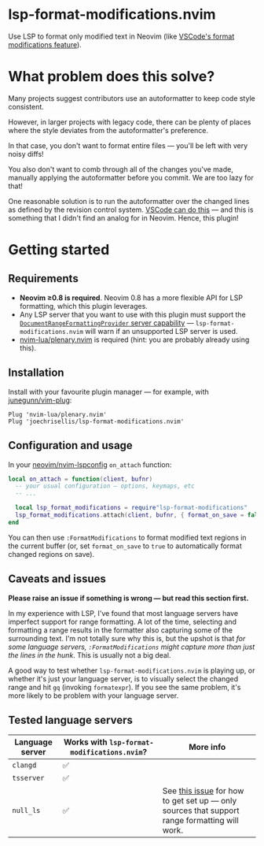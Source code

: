 # lsp-format-modifications.nvim

Use LSP to format only modified text in Neovim (like [VSCode's format
modifications feature][vscode-format-modifications-issue]).

# What problem does this solve?

Many projects suggest contributors use an autoformatter to keep code style
consistent.

However, in larger projects with legacy code, there can be plenty of places
where the style deviates from the autoformatter's preference.

In that case, you don't want to format entire files — you'll be left with very
noisy diffs!

You also don't want to comb through all of the changes you've made, manually
applying the autoformatter before you commit. We are too lazy for that!

One reasonable solution is to run the autoformatter over the changed lines as
defined by the revision control system. [VSCode can do
this][vscode-format-modifications-issue] — and this is something that I didn't
find an analog for in Neovim. Hence, this plugin!

# Getting started

## Requirements

- **Neovim ≥0.8 is required**. Neovim 0.8 has a more flexible API for LSP
  formatting, which this plugin leverages.
- Any LSP server that you want to use with this plugin must support the
  [`DocumentRangeFormattingProvider` server
  capability][document-range-formatting-provider-capability] —
  `lsp-format-modifications.nvim` will warn if an unsupported LSP server is
  used.
- [nvim-lua/plenary.nvim][plenary.nvim] is required (hint: you are probably
  already using this).

## Installation

Install with your favourite plugin manager — for example, with [junegunn/vim-plug][vim-plug]:

```vimscript
Plug 'nvim-lua/plenary.nvim'
Plug 'joechrisellis/lsp-format-modifications.nvim'
```

## Configuration and usage

In your [neovim/nvim-lspconfig][nvim-lspconfig] `on_attach` function:

```lua
local on_attach = function(client, bufnr)
  -- your usual configuration — options, keymaps, etc
  -- ...

  local lsp_format_modifications = require"lsp-format-modifications"
  lsp_format_modifications.attach(client, bufnr, { format_on_save = false })
end
```

You can then use `:FormatModifications` to format modified text regions in the
current buffer (or, set `format_on_save` to `true` to automatically format
changed regions on save).

## Caveats and issues

**Please raise an issue if something is wrong — but read this section first.**

In my experience with LSP, I've found that most language servers have imperfect
support for range formatting. A lot of the time, selecting and formatting a
range results in the formatter also capturing some of the surrounding text. I'm
not totally sure why this is, but the upshot is that _for some language
servers, `:FormatModifications` might capture more than just the lines in the
hunk_. This is usually not a big deal.

A good way to test whether `lsp-format-modifications.nvim` is playing up, or
whether it's just your language server, is to visually select the changed range
and hit `gq` (invoking `formatexpr`). If you see the same problem, it's more
likely to be problem with your language server.

## Tested language servers

| Language server | Works with `lsp-format-modifications.nvim`? | More info                                                                                                                                                                                       |
| --------------- | ------------------------------------------- | ----------------------------------------------------------------------------------------------------------------------------------------------------------------------------------------------- |
| `clangd`        | ✅                                          |                                                                                                                                                                                                 |
| `tsserver`      | ✅                                          |                                                                                                                                                                                                 |
| `null_ls`       | ✅                                          | See [this issue](https://github.com/joechrisellis/lsp-format-modifications.nvim/issues/1#issuecomment-1275302811) for how to get set up — only sources that support range formatting will work. |

[nvim-lspconfig]: https://github.com/neovim/nvim-lspconfig
[plenary.nvim]: https://github.com/nvim-lua/plenary.nvim
[vim-plug]: https://github.com/junegunn/vim-plug
[vscode-format-modifications-issue]: https://github.com/Microsoft/vscode/issues/44075
[document-range-formatting-provider-capability]: https://learn.microsoft.com/en-us/dotnet/api/microsoft.visualstudio.languageserver.protocol.servercapabilities.documentrangeformattingprovider?view=visualstudiosdk-2022
